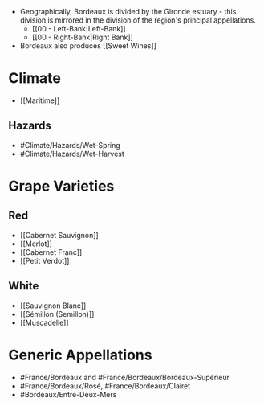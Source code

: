 - Geographically, Bordeaux is divided by the Gironde estuary - this division is mirrored in the division of the region's principal appellations.
	- [[00 - Left-Bank|Left-Bank]]
	- [[00 - Right-Bank|Right Bank]]
- Bordeaux also produces [[Sweet Wines]]
# Climate
- [[Maritime]]
## Hazards
- #Climate/Hazards/Wet-Spring
- #Climate/Hazards/Wet-Harvest
# Grape Varieties
## Red
- [[Cabernet Sauvignon]]
- [[Merlot]]
- [[Cabernet Franc]]
- [[Petit Verdot]]
## White
- [[Sauvignon Blanc]]
- [[Sémillon (Semillon)]]
- [[Muscadelle]]
# Generic Appellations
- #France/Bordeaux and #France/Bordeaux/Bordeaux-Supérieur
- #France/Bordeaux/Rosé, #France/Bordeaux/Clairet
- #Bordeaux/Entre-Deux-Mers